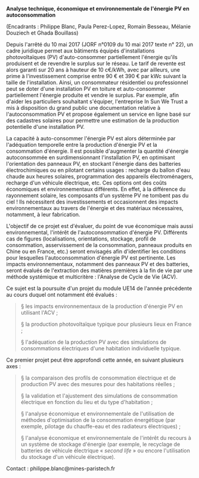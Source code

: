 **Analyse technique, économique et environnementale de l'énergie PV en
autoconsommation**

(Encadrants : Philippe Blanc, Paula Perez-Lopez, Romain Besseau, Mélanie
Douziech et Ghada Bouillass)

Depuis l\'arrêté du 10 mai 2017 (JORF n°0109 du 10 mai 2017 texte n°
22), un cadre juridique permet aux bâtiments équipés d'installations
photovoltaïques (PV) d'auto-consommer partiellement l'énergie qu'ils
produisent et de revendre le surplus sur le réseau. Le tarif de revente
est alors garanti sur 20 ans à hauteur de 10 c€/kWh, avec par ailleurs,
une prime à l\'investissement comprise entre 90 € et 390 € par kWc
suivant la taille de l'installation. Ainsi, un consommateur résidentiel
ou professionnel peut se doter d'une installation PV en toiture et
auto-consommer partiellement l'énergie produite et vendre le surplus.
Par exemple, afin d'aider les particuliers souhaitant s'équiper,
l'entreprise In Sun We Trust a mis à disposition du grand public une
documentation relative à l\'autoconsommation PV et propose également un
service en ligne basé sur des cadastres solaires pour permettre une
estimation de la production potentielle d'une installation PV.

La capacité à auto-consommer l'énergie PV est alors déterminée par
l'adéquation temporelle entre la production d'énergie PV et la
consommation d'énergie. Il est possible d'augmenter la quantité
d'énergie autoconsommée en surdimensionnant l'installation PV, en
optimisant l'orientation des panneaux PV, en stockant l'énergie dans des
batteries électrochimiques ou en pilotant certains usages : recharge du
ballon d'eau chaude aux heures solaires, programmation des appareils
électroménagers, recharge d'un véhicule électrique, etc. Ces options ont
des coûts économiques et environnementaux différents. En effet, à la
différence du rayonnement solaire, les composants d'un système PV ne
tombent pas du ciel ! Ils nécessitent des investissements et
occasionnent des impacts environnementaux au travers de l'énergie et des
matériaux nécessaires, notamment, à leur fabrication.

L'objectif de ce projet est d'évaluer, du point de vue économique mais
aussi environnemental, l'intérêt de l'autoconsommation d'énergie PV.
Différents cas de figures (localisations, orientations, stockage, profil
de consommation, asservissement de la consommation, panneaux produits en
Chine ou en France, etc.) seront envisagés afin d'identifier les
conditions pour lesquelles l'autoconsommation d'énergie PV est
pertinente. Les impacts environnementaux, notamment des panneaux PV et
des batteries, seront évalués de l'extraction des matières premières à
la fin de vie par une méthode systémique et multicritère : l'Analyse de
Cycle de Vie (ACV).

Ce sujet est la poursuite d'un projet du module UE14 de l'année
précédente au cours duquel ont notamment été évalués :

> § les impacts environnementaux de la production d'énergie PV en
> utilisant l'ACV ;
>
> § la production photovoltaïque typique pour plusieurs lieux en France
> ;
>
> § l'adéquation de la production PV avec des simulations de
> consommations électriques d'une habitation individuelle typique.

Ce premier projet peut être approfondi cette année, en suivant plusieurs
axes :

> § la comparaison des profils de consommation électrique et de
> production PV avec des mesures pour des habitations réelles ;
>
> § la validation et l'ajustement des simulations de consommation
> électrique en fonction du lieu et du type d'habitation ;
>
> § l'analyse économique et environnementale de l'utilisation de
> méthodes d'optimisation de la consommation énergétique (par exemple,
> pilotage du chauffe-eau et des radiateurs électriques) ;
>
> § l'analyse économique et environnementale de l'intérêt du recours à
> un système de stockage d'énergie (par exemple, le recyclage de
> batteries de véhicule électrique « *second life* » ou encore
> l'utilisation du stockage d'un véhicule électrique).

Contact : philippe.blanc\@mines-paristech.fr
